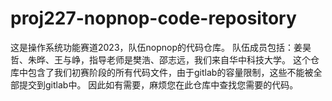 # proj227-nopnop-code-repository
这是操作系统功能赛道2023，队伍nopnop的代码仓库。
队伍成员包括：姜昊哲、朱晔、王与峥，指导老师是樊浩、邵志远，我们来自华中科技大学。
这个仓库中包含了我们初赛阶段的所有代码文件，由于gitlab的容量限制，这些不能被全部提交到gitlab中。
因此如有需要，麻烦您在此仓库中查找您需要的代码。
